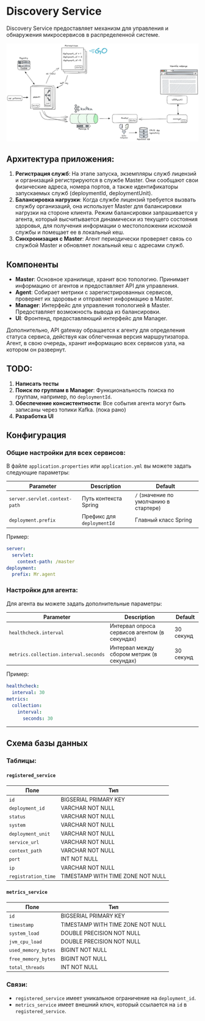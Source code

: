 # Discovery Service 

Discovery Service предоставляет механизм для управления и обнаружения микросервисов в распределенной системе.

![discovery service](wandern.png)

## Архитектура приложения:

1. **Регистрация служб**: На этапе запуска, экземпляры служб лицензий и организаций регистрируются в службе Master. Они сообщают свои физические адреса, номера портов, а также идентификаторы запускаемых служб (deploymentId, deploymentUnit).
2. **Балансировка нагрузки**: Когда службе лицензий требуется вызвать службу организаций, она использует Master для балансировки нагрузки на стороне клиента. Режим балансировки запрашивается у агента, который высчитывается динамически из текущего состояния здоровья, для получения информации о местоположении искомой службы и помещает ее в локальный кеш.
3. **Синхронизация с Master**: Агент периодически проверяет связь со службой Master и обновляет локальный кеш с адресами служб.
## Компоненты

- **Master**: Основное хранилище, хранит всю топологию. Принимает информацию от агентов и предоставляет API для управления.
- **Agent**: Собирает метрики с зарегистрированных сервисов, проверяет их здоровье и отправляет информацию в Master.
- **Manager**: Интерфейс для управления топологией в Master. Предоставляет возможность вывода из балансировки.
- **UI**: Фронтенд, предоставляющий интерфейс для Manager.

Дополнительно, API gateway обращается к агенту для определения статуса сервиса, действуя как облегченная версия маршрутизатора. Агент, в свою очередь, хранит информацию всех сервисов узла, на котором он развернут.

## TODO:

1. **Написать тесты**
2. **Поиск по группам в Manager**:  Функциональность поиска по группам, например, по `deploymentId`.
2. **Обеспечение консистентности**: Все события агента могут быть записаны через топики Kafka. (пока рано)
3. **Разработка UI**

## Конфигурация

### Общие настройки для всех сервисов:

В файле `application.properties` или `application.yml` вы можете задать следующие параметры:

| Parameter | Description | Default |
|----------|----------|-----------------------|
| `server.servlet.context-path` | Путь контекста Spring | `/` (значение по умолчанию в стартере) |
| `deployment.prefix` | Префикс для `deploymentId` | Главный класс Spring |

Пример:

```yaml
server:
  servlet:
    context-path: /master
deployment:
  prefix: Mr.agent
```

### Настройки для агента:

Для агента вы можете задать дополнительные параметры:

| Parameter                             | Description                                   | Default   |
|---------------------------------------|-----------------------------------------------|-----------|
| `healthcheck.interval`                | Интервал опроса сервисов агентом (в секундах) | 30 секунд |
| `metrics.collection.interval.seconds` | Интервал между сбором метрик (в секундах)     | 30 секунд |

Пример:

```yaml
healthcheck:
  interval: 30
metrics:
  collection:
    interval:
      seconds: 30
```

---
## Схема базы данных

### Таблицы:

#### `registered_service`

| Поле | Тип |
|------|-----|
| `id` | BIGSERIAL PRIMARY KEY |
| `deployment_id` | VARCHAR NOT NULL |
| `status` | VARCHAR NOT NULL |
| `system` | VARCHAR NOT NULL |
| `deployment_unit` | VARCHAR NOT NULL |
| `service_url` | VARCHAR NOT NULL |
| `context_path` | VARCHAR NOT NULL |
| `port` | INT NOT NULL |
| `ip` | VARCHAR NOT NULL |
| `registration_time` | TIMESTAMP WITH TIME ZONE NOT NULL |

#### `metrics_service`

| Поле | Тип |
|------|-----|
| `id` | BIGSERIAL PRIMARY KEY |
| `timestamp` | TIMESTAMP WITH TIME ZONE NOT NULL |
| `system_load` | DOUBLE PRECISION NOT NULL |
| `jvm_cpu_load` | DOUBLE PRECISION NOT NULL |
| `used_memory_bytes` | BIGINT NOT NULL |
| `free_memory_bytes` | BIGINT NOT NULL |
| `total_threads` | INT NOT NULL |

### Связи:

- `registered_service` имеет уникальное ограничение на `deployment_id`.
- `metrics_service` имеет внешний ключ, который ссылается на `id` в `registered_service`.

